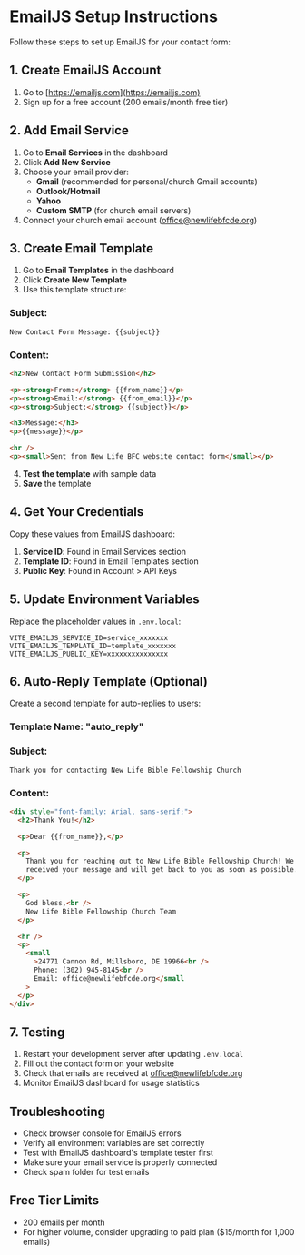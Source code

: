 # EmailJS Setup Instructions

Follow these steps to set up EmailJS for your contact form:

## 1. Create EmailJS Account

1. Go to [https://emailjs.com](https://emailjs.com)
2. Sign up for a free account (200 emails/month free tier)

## 2. Add Email Service

1. Go to **Email Services** in the dashboard
2. Click **Add New Service**
3. Choose your email provider:
   - **Gmail** (recommended for personal/church Gmail accounts)
   - **Outlook/Hotmail**
   - **Yahoo**
   - **Custom SMTP** (for church email servers)
4. Connect your church email account (office@newlifebfcde.org)

## 3. Create Email Template

1. Go to **Email Templates** in the dashboard
2. Click **Create New Template**
3. Use this template structure:

### Subject:

```
New Contact Form Message: {{subject}}
```

### Content:

```html
<h2>New Contact Form Submission</h2>

<p><strong>From:</strong> {{from_name}}</p>
<p><strong>Email:</strong> {{from_email}}</p>
<p><strong>Subject:</strong> {{subject}}</p>

<h3>Message:</h3>
<p>{{message}}</p>

<hr />
<p><small>Sent from New Life BFC website contact form</small></p>
```

4. **Test the template** with sample data
5. **Save** the template

## 4. Get Your Credentials

Copy these values from EmailJS dashboard:

1. **Service ID**: Found in Email Services section
2. **Template ID**: Found in Email Templates section
3. **Public Key**: Found in Account > API Keys

## 5. Update Environment Variables

Replace the placeholder values in `.env.local`:

```env
VITE_EMAILJS_SERVICE_ID=service_xxxxxxx
VITE_EMAILJS_TEMPLATE_ID=template_xxxxxxx
VITE_EMAILJS_PUBLIC_KEY=xxxxxxxxxxxxxxx
```

## 6. Auto-Reply Template (Optional)

Create a second template for auto-replies to users:

### Template Name: "auto_reply"

### Subject:

```
Thank you for contacting New Life Bible Fellowship Church
```

### Content:

```html
<div style="font-family: Arial, sans-serif;">
  <h2>Thank You!</h2>

  <p>Dear {{from_name}},</p>

  <p>
    Thank you for reaching out to New Life Bible Fellowship Church! We have
    received your message and will get back to you as soon as possible.
  </p>

  <p>
    God bless,<br />
    New Life Bible Fellowship Church Team
  </p>

  <hr />
  <p>
    <small
      >24771 Cannon Rd, Millsboro, DE 19966<br />
      Phone: (302) 945-8145<br />
      Email: office@newlifebfcde.org</small
    >
  </p>
</div>
```

## 7. Testing

1. Restart your development server after updating `.env.local`
2. Fill out the contact form on your website
3. Check that emails are received at office@newlifebfcde.org
4. Monitor EmailJS dashboard for usage statistics

## Troubleshooting

- Check browser console for EmailJS errors
- Verify all environment variables are set correctly
- Test with EmailJS dashboard's template tester first
- Make sure your email service is properly connected
- Check spam folder for test emails

## Free Tier Limits

- 200 emails per month
- For higher volume, consider upgrading to paid plan ($15/month for 1,000 emails)
